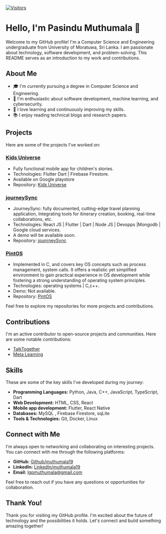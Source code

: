 <!--
**muthumala19/muthumala19** is a ✨ _special_ ✨ repository because its `README.md` (this file) appears on your GitHub profile.

Here are some ideas to get you started:

- 🔭 I’m currently working on ...
- 🌱 I’m currently learning ...
- 👯 I’m looking to collaborate on ...
- 🤔 I’m looking for help with ...
- 💬 Ask me about ...
- 📫 How to reach me: ...
- 😄 Pronouns: ...
- ⚡ Fun fact: ...
-->
 [![Visitors](https://api.visitorbadge.io/api/visitors?path=https%3A%2F%2Fgithub.com%2Fmuthumala19&label=Profile%20Views%20%3A&labelColor=%23263759&countColor=%23d9e3f0)](https://github.com/muthumala19)
# **Hello, I'm Pasindu Muthumala** 👋

Welcome to my GitHub profile! I'm a Computer Science and Engineering undergraduate from University of Moratuwa, Sri Lanka. I am passionate about technology, software development, and problem-solving. This README serves as an introduction to my work and contributions.

## About Me

- 🎓 I'm currently pursuing a degree in Computer Science and Engineering.
- 💼 I'm enthusiastic about software development, machine learning, and cybersecurity.
- 🌱 I love learning and continuously improving my skills.
- 📚 I enjoy reading technical blogs and research papers.

## Projects

Here are some of the projects I've worked on:

### [Kids Universe](https://github.com/muthumala19/kids_stories)

- Fully functional mobile app for children's stories.
- Technologies: Flutter Dart | Firebase Firestore.
- Available on Google playstore
- Repository: [Kids Universe](https://github.com/muthumala19/kids_stories)

### [journeySync](https://github.com/muthumala19/tour-planner-frontend-web)

- JourneySync: fully documented, cutting-edge travel planning application, Integrating tools for itinerary creation, booking, real-time collaborations, etc.
- Technologies: React JS | Flutter | Dart | Node JS | Devopps |Mongodb | Google cloud services.
- A demo will be available soon.
- Repository: [jounrneySync](https://github.com/muthumala19/tour-planner-frontend-web)

### [PintOS](https://github.com/muthumala19/pintos_os)

- Implemented in C, and covers key OS concepts such as process management, system calls.
It offers a realistic yet simplified environment to gain practical experience in OS development while fostering a strong understanding of operating system principles.
- Technologies: operating systems | C,c++.
- Demo: Not available.
- Repository: [PintOS](https://github.com/muthumala19/pintos_os)

Feel free to explore my repositories for more projects and contributions.

## Contributions

I'm an active contributor to open-source projects and communities. Here are some notable contributions:

- [TalkTogether](https://github.com/adeeshajayasinghe/talk-together)
- [Meta Learning](https://)


## Skills

These are some of the key skills I've developed during my journey:

- **Programming Languages:** Python, Java, C++, JavaScript, TypeScript, Dart
- **Web Development:** HTML, CSS, React
- **Mobile app development:** Flutter, React Native
- **Databases:** MySQL , Firebase Firestore, sqLite
- **Tools & Technologies:** Git, Docker, Linux

## Connect with Me

I'm always open to networking and collaborating on interesting projects. You can connect with me through the following platforms:

- **GitHub:**   [Github/muthumala19](https://github.com/muthumala19)
- **LinkedIn:** [LinkedIn/muthumala19](https://www.linkedin.com/in/pasindu-muthumala-75b283240/)
- **Email:**  lgpmuthumala@gmail.com

Feel free to reach out if you have any questions or opportunities for collaboration.

## Thank You!

Thank you for visiting my GitHub profile. I'm excited about the future of technology and the possibilities it holds. Let's connect and build something amazing together!






